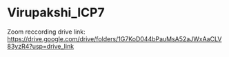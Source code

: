 # Virupakshi_ICP7

Zoom reccording drive link: https://drive.google.com/drive/folders/1G7KoD044bPauMsA52aJWxAaCLV83yzR4?usp=drive_link
